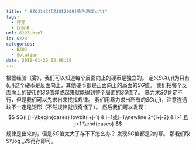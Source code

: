 ```yaml
---
title: " BZOJ1434[ZJOI2009]染色游戏\t\t"
tags:
  - 博弈
  - 找规律
url: 6223.html
id: 6223
categories:
  - BZOJ
  - Solution
date: 2019-01-26 23:08:18
---
```


根据经验（雾），我们可以知道每个反面向上的硬币是独立的。 定义$SG(i,j)$为只有$(i,j)$这个硬币是反面向上，其他硬币都是正面向上的局面的$SG$值。 我们把每个反面向上的硬币的$SG$值异或起来就能得到整个局面的$SG$值了。 暴力求$SG$肯定不行，但是我们可以先求出来找找规律。 我们用暴力求出所有的$SG(i,j)$，注意连通块不一定是矩形（不然规律就很奇怪了）。 然后我们可以发现： $$ SG(i,j)=\\begin{cases} lowbit(i+j-1) & i=1或j=1\\newline 2^{i+j-2} & i>1 且 j>1 \\end{cases} $$ 规律是出来的，但是$SG$值太大了存不下怎么办？ 发现$SG$值都是$2$的幂。 那我们取$\\log _2$再存即可。